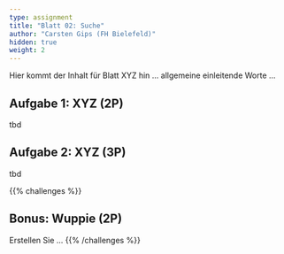 ```yaml
---
type: assignment
title: "Blatt 02: Suche"
author: "Carsten Gips (FH Bielefeld)"
hidden: true
weight: 2
---
```



Hier kommt der Inhalt für Blatt XYZ hin ... allgemeine einleitende Worte ...

## Aufgabe 1: XYZ (2P)

tbd

## Aufgabe 2: XYZ (3P)

tbd



{{% challenges %}}
## Bonus: Wuppie (2P)
Erstellen Sie ...
{{% /challenges %}}

